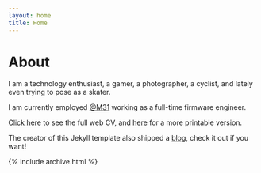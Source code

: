 ```yaml
---
layout: home
title: Home
---
```


# About
I am a technology enthusiast, a gamer, a photographer, a cyclist, and lately even trying to pose as a skater. 

I am currently employed [@M31](https://www.m31.com/) working as a full-time firmware engineer.


[Click here](/cv) to see the full web CV, and [here](https://xomcar.github.io/markdown-cv/) for a more printable version.

The creator of this Jekyll template also shipped a [blog](/posts), check it out if you want! 

{% include archive.html %}
